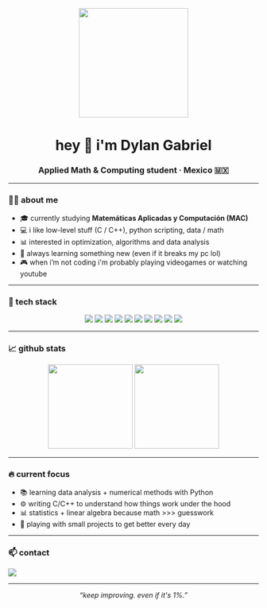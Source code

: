 <!-- Banner / intro -->
<div align="center">
  <img src="https://cdn.pixabay.com/photo/2020/08/08/02/56/hacker-5471975_1280.png" height="220px" />
</div>

<h1 align="center">hey 👋 i'm Dylan Gabriel</h1>
<h3 align="center">Applied Math & Computing student · Mexico 🇲🇽</h3>

---

### 👨‍💻 about me
- 🎓 currently studying **Matemáticas Aplicadas y Computación (MAC)**  
- 💻 i like low-level stuff (C / C++), python scripting, data / math  
- 📊 interested in optimization, algorithms and data analysis  
- 🧠 always learning something new (even if it breaks my pc lol)  
- 🎮 when i’m not coding i'm probably playing videogames or watching youtube

---

### 🚀 tech stack
<div align="center">

<!-- languages -->
<img src="https://img.shields.io/badge/C-blue?logo=c&logoColor=white&style=for-the-badge" />
<img src="https://img.shields.io/badge/C++-00599C?logo=c%2B%2B&logoColor=white&style=for-the-badge" />
<img src="https://img.shields.io/badge/Python-3776AB?logo=python&logoColor=white&style=for-the-badge" />

<!-- tools / concepts -->
<img src="https://img.shields.io/badge/Linux-black?logo=linux&logoColor=white&style=for-the-badge" />
<img src="https://img.shields.io/badge/Git-F05032?logo=git&logoColor=white&style=for-the-badge" />
<img src="https://img.shields.io/badge/Bash-121011?logo=gnu-bash&logoColor=white&style=for-the-badge" />
<img src="https://img.shields.io/badge/LaTeX-008080?logo=latex&logoColor=white&style=for-the-badge" />

<!-- math side -->
<img src="https://img.shields.io/badge/Linear%20Algebra-5D6D7E?style=for-the-badge" />
<img src="https://img.shields.io/badge/Optimization-7D3C98?style=for-the-badge" />
<img src="https://img.shields.io/badge/Statistics-1B4F72?style=for-the-badge" />

</div>

---

### 📈 github stats
<div align="center">
  <img height="170" src="https://github-readme-stats.vercel.app/api?username=dylan-gabriel&show_icons=true&theme=radical&rank_icon=github&hide_border=true" />
  <img height="170" src="https://github-readme-stats.vercel.app/api/top-langs?username=dylan-gabriel&layout=compact&langs_count=8&theme=radical&hide_border=true" />
</div>

---

### 🔥 current focus
- 📚 learning data analysis + numerical methods with Python
- ⚙ writing C/C++ to understand how things work under the hood
- 📊 statistics + linear algebra because math >>> guesswork
- 🧪 playing with small projects to get better every day

---

### 📫 contact
<div align="left">
  <img src="https://img.shields.io/badge/Mexico-%F0%9F%87%B2%F0%9F%87%BD-green?style=flat-square" />
</div>

<!-- if you want to add socials, uncomment + edit
[![Instagram Badge](https://img.shields.io/badge/-@tu_instagram-hotpink?style=flat&logo=instagram&logoColor=white)](https://instagram.com/tu_instagram)
[![LinkedIn Badge](https://img.shields.io/badge/-LinkedIn-blue?style=flat&logo=linkedin&logoColor=white)](https://www.linkedin.com/in/tu_linkedin/)
-->

---

<p align="center">
  <i>“keep improving. even if it's 1%.”</i>
</p>
